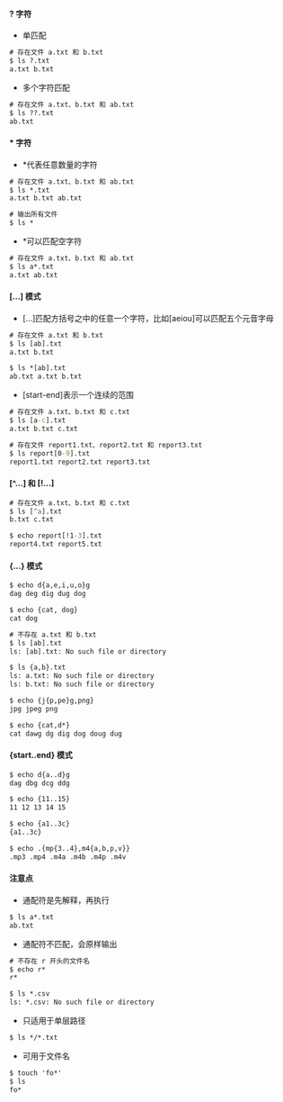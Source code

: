 #### ? 字符
- 单匹配
```cmd
# 存在文件 a.txt 和 b.txt
$ ls ?.txt
a.txt b.txt
```

- 多个字符匹配
```cmd
# 存在文件 a.txt、b.txt 和 ab.txt
$ ls ??.txt
ab.txt
```

#### * 字符
- *代表任意数量的字符
```cmd
# 存在文件 a.txt、b.txt 和 ab.txt
$ ls *.txt
a.txt b.txt ab.txt

# 输出所有文件
$ ls *
```

- *可以匹配空字符
```cmd
# 存在文件 a.txt、b.txt 和 ab.txt
$ ls a*.txt
a.txt ab.txt
```

#### [...] 模式
- [...]匹配方括号之中的任意一个字符，比如[aeiou]可以匹配五个元音字母
```cmd
# 存在文件 a.txt 和 b.txt
$ ls [ab].txt
a.txt b.txt

$ ls *[ab].txt
ab.txt a.txt b.txt
```

- [start-end]表示一个连续的范围
```cmd
# 存在文件 a.txt、b.txt 和 c.txt
$ ls [a-c].txt
a.txt b.txt c.txt

# 存在文件 report1.txt、report2.txt 和 report3.txt
$ ls report[0-9].txt
report1.txt report2.txt report3.txt
```

#### [^...] 和 [!...]
```cmd
# 存在文件 a.txt、b.txt 和 c.txt
$ ls [^a].txt
b.txt c.txt
```

```cmd
$ echo report[!1-3].txt
report4.txt report5.txt
```

#### {...} 模式
```cmd
$ echo d{a,e,i,u,o}g
dag deg dig dug dog
```

```cmd
$ echo {cat, dog}
cat dog
```

```cmd
# 不存在 a.txt 和 b.txt
$ ls [ab].txt
ls: [ab].txt: No such file or directory

$ ls {a,b}.txt
ls: a.txt: No such file or directory
ls: b.txt: No such file or directory
```

```cmd
$ echo {j{p,pe}g,png}
jpg jpeg png
```

```cmd
$ echo {cat,d*}
cat dawg dg dig dog doug dug
```

#### {start..end} 模式
```cmd
$ echo d{a..d}g
dag dbg dcg ddg

$ echo {11..15}
11 12 13 14 15
```

```cmd
$ echo {a1..3c}
{a1..3c}
```

```cmd
$ echo .{mp{3..4},m4{a,b,p,v}}
.mp3 .mp4 .m4a .m4b .m4p .m4v
```

#### 注意点
- 通配符是先解释，再执行
```cmd
$ ls a*.txt
ab.txt
```

- 通配符不匹配，会原样输出
```cmd
# 不存在 r 开头的文件名
$ echo r*
r*
```
```cmd
$ ls *.csv
ls: *.csv: No such file or directory
```

- 只适用于单层路径
```cmd
$ ls */*.txt
```

- 可用于文件名
```cmd
$ touch 'fo*'
$ ls
fo*
```




